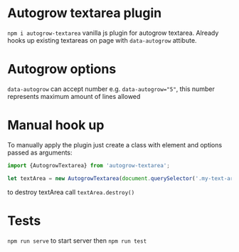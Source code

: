 # Autogrow textarea plugin

`npm i autogrow-textarea` vanilla js plugin for autogrow textarea.
Already hooks up existing textareas on page with `data-autogrow` attibute.

# Autogrow options

`data-autogrow` can accept number e.g. `data-autogrow="5"`, this number represents maximum amount of lines allowed

# Manual hook up

To manually apply the plugin just create a class with element and options passed as arguments:

```javascript
import {AutogrowTextarea} from 'autogrow-textarea';

let textArea = new AutogrowTextarea(document.querySelector('.my-text-area'), {maxRows: 5});
```

to destroy textArea call `textArea.destroy()`

# Tests

`npm run serve` to start server then `npm run test`
